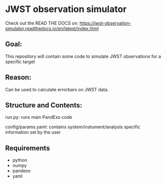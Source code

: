 # JWST observation simulator

Check out the READ THE DOCS on: https://jwst-observation-simulator.readthedocs.io/en/latest/index.html

## Goal:

This repository will contain some code to simulate JWST observations for a specific target

## Reason:

Can be used to calculate errorbars on JWST data.

## Structure and Contents:

run.py: runs main PandExo code

config/params.yaml: contains system/instument/analysis specific information set by the user 

## Requirements

- python
- numpy
- pandexo
- yaml
